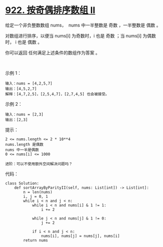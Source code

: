 # [922. 按奇偶排序数组 II](https://leetcode.cn/problems/sort-array-by-parity-ii/)

给定一个非负整数数组 nums，  nums 中一半整数是 奇数 ，一半整数是 偶数 。

对数组进行排序，以便当 nums[i] 为奇数时，i 也是 奇数 ；当 nums[i] 为偶数时， i 也是 偶数 。

你可以返回 任何满足上述条件的数组作为答案 。

 

示例 1：
```
输入：nums = [4,2,5,7]
输出：[4,5,2,7]
解释：[4,7,2,5]，[2,5,4,7]，[2,7,4,5] 也会被接受。
```
示例 2：
```
输入：nums = [2,3]
输出：[2,3]
```

提示：
```
2 <= nums.length <= 2 * 10**4
nums.length 是偶数
nums 中一半是偶数
0 <= nums[i] <= 1000
```
```
进阶：可以不使用额外空间解决问题吗？
```

代码：
```python3
class Solution:
    def sortArrayByParityII(self, nums: List[int]) -> List[int]:
        n = len(nums)
        i, j = 0, 1
        while i < n and j < n:
            while i < n and nums[i] & 1 != 1:
                i += 2
            
            while j < n and nums[j] & 1 != 0:
                j += 2
            
            if i < n and j < n:
                nums[i], nums[j] = nums[j], nums[i]
        return nums
```